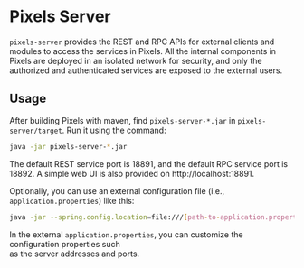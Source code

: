 # Pixels Server

`pixels-server` provides the REST and RPC APIs for external clients and modules to access the services in Pixels.
All the internal components in Pixels are deployed in an isolated network for security, and only the authorized 
and authenticated services are exposed to the external users.

## Usage

After building Pixels with maven, find `pixels-server-*.jar` in `pixels-server/target`.
Run it using the command:
```bash
java -jar pixels-server-*.jar
```
The default REST service port is 18891, and the default RPC service port is 18892.
A simple web UI is also provided on http://localhost:18891.

Optionally, you can use an external configuration file (i.e., `application.properties`) like this:
```bash
java -jar --spring.config.location=file:///[path-to-application.properties] pixels-server-*.jar
```
In the external `application.properties`, you can customize the configuration properties such  
as the server addresses and ports.